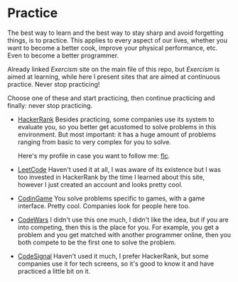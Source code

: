 # Practice

The best way to learn and the best way to stay sharp and avoid forgetting things, is to practice. This applies to every aspect of our lives, whether you want to become a better cook, improve your physical performance, etc. Even to become a better programmer.

Already linked _Exercism_ site on the main file of this repo, but _Exercism_ is aimed at learning, while here I present sites that are aimed at continuous practice. Never stop practicing!

Choose one of these and start practicing, then continue practicing and finally: never stop practicing.

- [HackerRank](https://www.hackerrank.com/)
  Besides practicing, some companies use its system to evaluate you, so you better get acustomed to solve problems in this environment. But most important: it has a huge amount of problems ranging from basic to very complex for you to solve.

  Here's my profile in case you want to follow me: [flc](https://www.hackerrank.com/profile/FernandoCanizo).

- [LeetCode](https://leetcode.com/)
  Haven't used it at all, I was aware of its existence but I was too invested in HackerRank by the time I learned about this site, however I just created an account and looks pretty cool.

- [CodinGame](https://www.codingame.com/)
  You solve problems specific to games, with a game interface. Pretty cool. Companies look for people here too.

- [CodeWars](https://www.codewars.com/)
  I didn't use this one much, I didn't like the idea, but if you are into competing, then this is the place for you. For example, you get a problem and you get matched with another programmer online, then you both compete to be the first one to solve the problem.

- [CodeSignal](https://app.codesignal.com/)
  Haven't used it much, I prefer HackerRank, but some companies use it for tech screens, so it's good to know it and have practiced a little bit on it.
